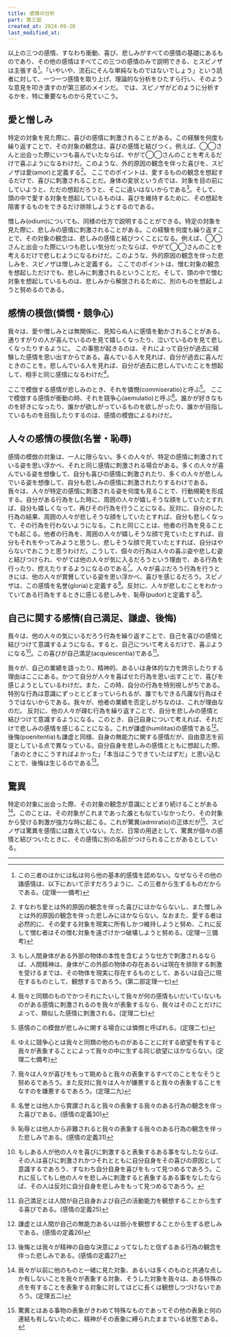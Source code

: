 ```yaml
---
title: 感情の分析
part: 第三部
created_at: 2024-09-20
last_modified_at: 
---
```


以上の三つの感情、すなわち衝動、喜び、悲しみがすべての感情の基礎にあるものであり、その他の感情はすべてこの三つの感情のみで説明できる、とスピノザは主張する[^ref1-1]。「いやいや、流石にそんな単純なものではないでしょう」という読者に対して、一つ一つ感情を取り上げ、理論的な分析をひたすら行い、そのような意見を叩き潰すのが第三部のメインだ。
では、スピノザがどのように分析するかを、特に重要なものから見ていこう。

[^ref1-1]:この三者のほかには私は何ら他の基本的感情を認めない。なぜならその他の諸感情は、以下において示すだろうように、この三者から生ずるものだからである。(定理一一備考)

## 愛と憎しみ

特定の対象を見た際に、喜びの感情に刺激されることがある。この経験を何度も繰り返すことで、その対象の観念は、喜びの感情と結びつく。例えば、◯◯さんと出会った際にいつも喜んでいたならば、やがて◯◯さんのことを考えるだけで喜ぶようになるわけだ。このような、外的原因の観念を伴った喜びを、スピノザは愛(amor)と定義する[^ref2-1]。
ここでのポイントは、愛するものの観念を想起するだけで、喜びに刺激されることだ。身体の変状という点では、対象を目の前にしていようと、ただの想起だろうと、そこに違いはないからである[^ref2-2]。そして、頭の中で愛する対象を想起しているものは、喜びを維持するために、その想起を阻害するものをできるだけ排除しようとするのである。

[^ref2-1]:すなわち愛とは外的原因の観念を伴った喜びにほかならないし、また憎しみとは外的原因の観念を伴った悲しみにほかならない。なおまた、愛する者は必然的に、その愛する対象を現実に所有しかつ維持しようと努め、これに反して憎む者はその憎む対象を遠ざけかつ破壊しようと努める。(定理一三備考)

[^ref2-2]:もし人間身体がある外部の物体の本性を含むような仕方で刺激されるならば、人間精神は、身体がこの外部の物体の存在あるいは現在を排除する刺激を受けるまでは、その物体を現実に存在するものとして、あるいは自己に現在するものとして、観想するであろう。(第二部定理一七)

憎しみ(odium)についても、同様の仕方で説明することができる。特定の対象を見た際に、悲しみの感情に刺激されることがある。この経験を何度も繰り返すことで、その対象の観念は、悲しみの感情と結びつくことになる。例えば、◯◯さんと出会った際にいつも悲しい気分だったならば、やがて◯◯さんのことを考えるだけで悲しむようになるわけだ。このような、外的原因の観念を伴った悲しみを、スピノザは憎しみと定義する。
ここでのポイントは、憎む対象の観念を想起しただけでも、悲しみに刺激されるということだ。そして、頭の中で憎む対象を想起しているものは、悲しみから解放されるために、別のものを想起しようと努めるのである。

## 感情の模倣(憐憫・競争心)

我々は、愛や憎しみとは無関係に、見知らぬ人に感情を動かされることがある。通りすがりの人が喜んでいるのを見て嬉しくなったり、泣いているのを見て悲しくなったりするように。
この事態が起きるのは、それによって自分が過去に経験した感情を思い出すからである。喜んでいる人を見れば、自分が過去に喜んだときのことを。悲しんでいる人を見れば、自分が過去に悲しんでいたことを想起して、相手と同じ感情になるわけだ[^ref3-1]。

[^ref3-1]:我々と同類のものでかつそれにたいして我々が何の感情もいだいていないものがある感情に刺激されるのを我々が表象するなら、我々はそのことだけによって、類似した感情に刺激される。(定理二七)

ここで模倣する感情が悲しみのとき、それを憐憫(commiseratio)と呼ぶ[^ref3-2]。
ここで模倣する感情が衝動の時、それを競争心(aemulatio)と呼ぶ[^ref3-3]。誰かが好きなものを好きになったり、誰かが欲しがっているものを欲しがったり、誰かが目指しているものを目指したりするのは、感情の模倣によるわけだ。

[^ref3-2]:感情のこの模倣が悲しみに関する場合には憐憫と呼ばれる。(定理二七)

[^ref3-3]:ゆえに競争心とは我々と同類の他のものがあることに対する欲望を有すると我々が表象することによって我々の中に生ずる同じ欲望にほかならない。(定理二七備考) 

## 人々の感情の模倣(名誉・恥辱)

感情の模倣の対象は、一人に限らない。多くの人々が、特定の感情に刺激されている姿を思い浮かべ、それと同じ感情に刺激される場合がある。多くの人々が喜んでいる姿を想像して、自分も喜びの感情に刺激されたり、多くの人々が悲しんでいる姿を想像して、自分も悲しみの感情に刺激されたりするわけである。
我々は、人々が特定の感情に刺激される姿を何度も見ることで、行動規範を形成する。自分がある行為をした時に、周囲の人々が嬉しそうな顔をしていたとすれば、自分も嬉しくなって、再びその行為を行うことになる。反対に、自分のした行為の結果、周囲の人々が悲しそうな顔をしていたとすれば、自分も悲しくなって、その行為を行わないようになる。これと同じことは、他者の行為を見ることでも起こる。他者の行為を、周囲の人々が嬉しそうな顔で見ていたとすれば、自分もそれをやってみようと思うし、悲しそうな顔で見ていたとすれば、自分はやらないでおこうと思うわけだ。こうして、個々の行為は人々の喜ぶ姿や悲しむ姿と結びつけられ、やがては他の人々が気に入るだろうという理由で、ある行為を行ったり、控えたりするようになるのである[^ref4-1]。人々が喜ぶだろう行為を行うときには、他の人々が賞賛している姿を思い浮かべ、喜びを感じるだろう。スピノザは、この感情を名誉(gloria)と定義する[^ref4-2]。反対に、人々が悲しむことをわかっていてある行為をするときに感じる悲しみを、恥辱(pudor)と定義する[^ref4-3]。

[^ref4-1]:我々は人々が喜びをもって眺めると我々の表象するすべてのことをなそうと努めるであろう。また反対に我々は人々が嫌悪すると我々の表象することをなすのを嫌悪するであろう。(定理二九)

[^ref4-2]:名誉とは他人から賞讃されると我々の表象する我々のある行為の観念を伴った喜びである。(感情の定義30)

[^ref4-3]:恥辱とは他人から非難されると我々の表象する我々のある行為の観念を伴った悲しみである。(感情の定義31)

## 自己に関する感情(自己満足、謙虚、後悔)

我々は、他の人々の気にいるだろう行為を繰り返すことで、自己を喜びの感情と結びつけて意識するようになる。すると、自己について考えるだけで、喜ぶようになる[^ref5-1]。この喜びが自己満足(acquiescentia)である[^ref5-2]。

[^ref5-1]:もしある人が他の人々を喜びに刺激すると表象するある事をなしたならば、その人は喜びに刺激されかつそれとともに自分自身をその喜びの原因として意識するであろう、すなわち自分自身を喜びをもって見つめるであろう。これに反してもし他の人々を悲しみに刺激すると表象するある事をなしたならば、その人は反対に自分自身を悲しみをもって見つめるであろう。

[^ref5-2]:自己満足とは人間が自己自身および自己の活動能力を観想することから生ずる喜びである。(感情の定義25)

我々が、自己の業績を語ったり、精神的、あるいは身体的な力を誇示したりする理由はここにある。かつて自分が人々を喜ばせた行為を思い出すことで、喜びを感じようとしているわけだ。また、この時、自分の行為を特別視しがちである。特別な行為は意識にずっととどまっていられるが、誰でもできる凡庸な行為はそうではないからである。我々が、他者の業績を否定しがちなのは、これが理由なのだ。
反対に、他の人々が疎む行為を繰り返すことで、自分を悲しみの感情と結びつけて意識するようになる。このとき、自己自身について考えれば、それだけで悲しみの感情を感じることになる。これが謙虚(humilitas)の感情である[^ref5-3]。
後悔(poenitentia)も謙虚と同様、自身の無能力に関する感情だが、自由意志を前提としている点で異なっている。自分自身を悲しみの感情とともに想起した際、「あのときにこうすればよかった」「本当はこうできていたはずだ」と思い込むことで、後悔は生じるのである[^ref5-4]。

[^ref5-3]:謙虚とは人間が自己の無能力あるいは弱小を観想することから生ずる悲しみである。(感情の定義26)

[^ref5-4]:後悔とは我々が精神の自由な決意によってなしたと信ずるある行為の観念を伴った悲しみである。(感情の定義27)

## 驚異

特定の対象に出会った際、その対象の観念が意識にとどまり続けることがある[^ref6-1]。このことは、その対象がこれまであった誰とも似ていなかったり、その対象から受ける刺激が強力な時に起こる。これが驚異(admiratio)の正体だが[^ref6-2]、スピノザは驚異を感情には数えていない。ただ、日常の用途として、驚異が個々の感情と結びついたときに、その感情に別の名前がつけられることがあるとしている。

[^ref6-1]:我々が以前に他のものと一緒に見た対象、あるいは多くのものと共通な点しか有しないことを我々が表象する対象、そうした対象を我々は、ある特殊の点を有することを表象する対象に対してほどに長くは観想しつづけないであろう。(定理五二)

[^ref6-2]:驚異とはある事物の表象がきわめて特殊なものであってその他の表象と何の連結も有しないために、精神がその表象に縛られたままでいる状態である。

---